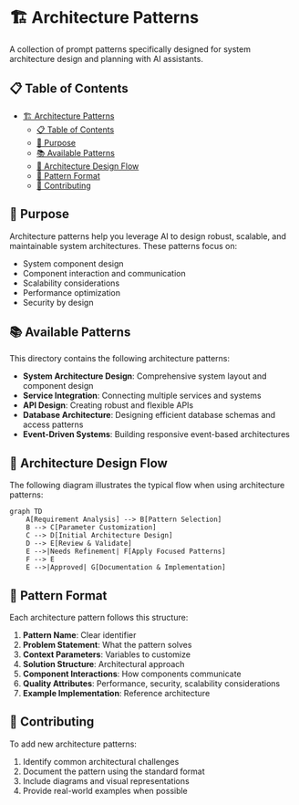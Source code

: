 # 🏗️ Architecture Patterns

A collection of prompt patterns specifically designed for system architecture design and planning with AI assistants.

## 📋 Table of Contents

- [🏗️ Architecture Patterns](#️-architecture-patterns)
  - [📋 Table of Contents](#-table-of-contents)
  - [🎯 Purpose](#-purpose)
  - [📚 Available Patterns](#-available-patterns)
  - [🔄 Architecture Design Flow](#-architecture-design-flow)
  - [📝 Pattern Format](#-pattern-format)
  - [🤝 Contributing](#-contributing)

## 🎯 Purpose

Architecture patterns help you leverage AI to design robust, scalable, and maintainable system architectures. These patterns focus on:

- System component design
- Component interaction and communication
- Scalability considerations
- Performance optimization
- Security by design

## 📚 Available Patterns

This directory contains the following architecture patterns:

- **System Architecture Design**: Comprehensive system layout and component design
- **Service Integration**: Connecting multiple services and systems
- **API Design**: Creating robust and flexible APIs
- **Database Architecture**: Designing efficient database schemas and access patterns
- **Event-Driven Systems**: Building responsive event-based architectures

## 🔄 Architecture Design Flow

The following diagram illustrates the typical flow when using architecture patterns:

```mermaid
graph TD
    A[Requirement Analysis] --> B[Pattern Selection]
    B --> C[Parameter Customization]
    C --> D[Initial Architecture Design]
    D --> E[Review & Validate]
    E -->|Needs Refinement| F[Apply Focused Patterns]
    F --> E
    E -->|Approved| G[Documentation & Implementation]
```

## 📝 Pattern Format

Each architecture pattern follows this structure:

1. **Pattern Name**: Clear identifier
2. **Problem Statement**: What the pattern solves
3. **Context Parameters**: Variables to customize
4. **Solution Structure**: Architectural approach
5. **Component Interactions**: How components communicate
6. **Quality Attributes**: Performance, security, scalability considerations
7. **Example Implementation**: Reference architecture

## 🤝 Contributing

To add new architecture patterns:

1. Identify common architectural challenges
2. Document the pattern using the standard format
3. Include diagrams and visual representations
4. Provide real-world examples when possible
